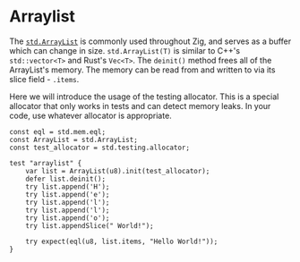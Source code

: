 # Arraylist

The
[`std.ArrayList`](https://ziglang.org/documentation/master/std/#A;std:ArrayList)
is commonly used throughout Zig, and serves as a buffer which can change in
size. `std.ArrayList(T)` is similar to C++'s `std::vector<T>` and Rust's
`Vec<T>`. The `deinit()` method frees all of the ArrayList's memory. The memory
can be read from and written to via its slice field - `.items`.

Here we will introduce the usage of the testing allocator. This is a special
allocator that only works in tests and can detect memory leaks. In your code,
use whatever allocator is appropriate.

```zig
const eql = std.mem.eql;
const ArrayList = std.ArrayList;
const test_allocator = std.testing.allocator;

test "arraylist" {
    var list = ArrayList(u8).init(test_allocator);
    defer list.deinit();
    try list.append('H');
    try list.append('e');
    try list.append('l');
    try list.append('l');
    try list.append('o');
    try list.appendSlice(" World!");

    try expect(eql(u8, list.items, "Hello World!"));
}
```

